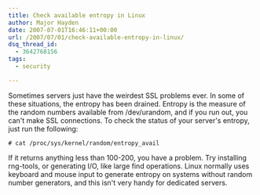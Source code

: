```yaml
---
title: Check available entropy in Linux
author: Major Hayden
date: 2007-07-01T16:46:11+00:00
url: /2007/07/01/check-available-entropy-in-linux/
dsq_thread_id:
  - 3642768156
tags:
  - security

---
```

Sometimes servers just have the weirdest SSL problems ever. In some of these situations, the entropy has been drained. Entropy is the measure of the random numbers available from /dev/urandom, and if you run out, you can't make SSL connections. To check the status of your server's entropy, just run the following:

```text
# cat /proc/sys/kernel/random/entropy_avail
```

If it returns anything less than 100-200, you have a problem. Try installing rng-tools, or generating I/O, like large find operations. Linux normally uses keyboard and mouse input to generate entropy on systems without random number generators, and this isn't very handy for dedicated servers.
